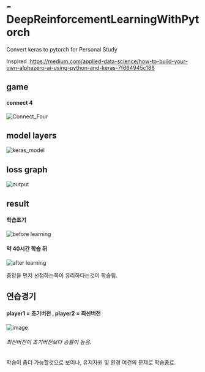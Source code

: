 # -DeepReinforcementLearningWithPytorch

Convert keras to pytorch for Personal Study

Inspired :https://medium.com/applied-data-science/how-to-build-your-own-alphazero-ai-using-python-and-keras-7f664945c188
## game
#### connect 4
![Connect_Four](https://user-images.githubusercontent.com/59239082/163004555-438f6f0e-2079-4b39-8c35-307b79459665.gif)



## model layers
![keras_model](https://user-images.githubusercontent.com/59239082/162997653-c3a17ddc-1c2a-4c9f-9ca1-118de9ef40ad.png)


## loss graph
![output](https://user-images.githubusercontent.com/59239082/162997545-770eed45-c867-4271-b576-8242bb333c34.png)


## result

#### 학습초기
![before learning](https://user-images.githubusercontent.com/59239082/162998613-7d489ab2-7c3b-43fa-a0d0-beab7ad0525d.jpg)

#### 약 40시간 학습 뒤
![after learning](https://user-images.githubusercontent.com/59239082/162998683-c8a205e4-38d8-4980-9437-72e46611aeb3.jpg)

중앙을 먼저 선점하는쪽이 유리하다는것이 학습됨.

## 연습경기
#### player1 = 초기버전 , player2 = 최신버전
![image](https://user-images.githubusercontent.com/59239082/162999860-3dc1a852-478e-4691-a493-3c77e0abacf0.png)
###### 최신버전이 초기버전보다 승률이 높음.


학습이 좀더 가능할것으로 보이나, 유지자원 및 환경 여건의 문제로 학습종료.
